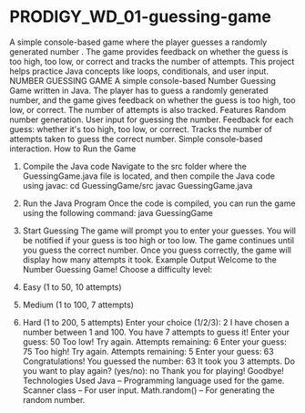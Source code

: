 # PRODIGY_WD_01-guessing-game
A simple console-based game where the player guesses a randomly generated number . The game provides feedback on whether the guess is too high, too low, or correct and tracks the number of attempts. This project helps practice Java concepts like loops, conditionals, and user input.
NUMBER GUESSING GAME
A simple console-based Number Guessing Game written in Java. The player has to guess a randomly generated number, and the game gives feedback on whether the guess is too high, too low, or correct. The number of attempts is also tracked.
Features
Random number generation.
User input for guessing the number.
Feedback for each guess: whether it's too high, too low, or correct.
Tracks the number of attempts taken to guess the correct number.
Simple console-based interaction.
How to Run the Game
1. Compile the Java code
    Navigate to the src folder where the GuessingGame.java file is located, and then compile the Java code using javac:
              cd GuessingGame/src
             javac GuessingGame.java
2. Run the Java Program
Once the code is compiled, you can run the game using the following command:
        java GuessingGame

3. Start Guessing
The game will prompt you to enter your guesses.
You will be notified if your guess is too high or too low.
The game continues until you guess the correct number.
Once you guess correctly, the game will display how many attempts it took.
Example Output
Welcome to the Number Guessing Game!
Choose a difficulty level:
1. Easy (1 to 50, 10 attempts)
2. Medium (1 to 100, 7 attempts)
3. Hard (1 to 200, 5 attempts)
Enter your choice (1/2/3): 2
I have chosen a number between 1 and 100.
You have 7 attempts to guess it!
Enter your guess: 50
Too low! Try again.
Attempts remaining: 6
Enter your guess: 75
Too high! Try again.
Attempts remaining: 5
Enter your guess: 63
Congratulations! You guessed the number: 63
It took you 3 attempts.
Do you want to play again? (yes/no): no
Thank you for playing! Goodbye!
Technologies Used
Java – Programming language used for the game.
Scanner class – For user input.
Math.random() – For generating the random number.






